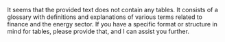 It seems that the provided text does not contain any tables. It consists of a glossary with definitions and explanations of various terms related to finance and the energy sector. If you have a specific format or structure in mind for tables, please provide that, and I can assist you further.